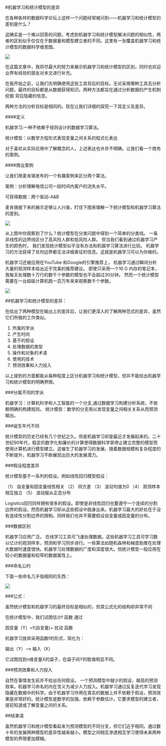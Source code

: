 #机器学习和统计模型的差异

在各种各样的数据科学论坛上这样一个问题经常被问到——机器学习和统计模型的差别是什么？

这确实是一个难以回答的问题。考虑到机器学习和统计模型解决问题的相似性，两者的区别似乎仅仅在于数据量和模型建立者的不同。这里有一张覆盖机器学习和统计模型的数据科学维恩图。

![](http://www.analyticsvidhya.com/wp-content/uploads/2015/06/machine-learning.png)

在这篇文章中，我将尽最大的努力来展示机器学习和统计模型的区别，同时也欢迎业界有经验的朋友对本文进行补充。

在我开始之前，让我们先明确使用这些工具背后的目标。无论采用哪种工具去分析问题，最终的目标都是从数据获得知识。两种方法都旨在通过分析数据的产生机制挖掘
背后隐藏的信息。

两种方法的分析目标是相同的。现在让我们详细的探究一下其定义及差异。

####定义

机器学习:一种不依赖于规则设计的数据学习算法。

统计模型：以数学方程形式表现变量之间关系的程式化表达


对于喜欢从实际应用中了解概念的人，上述表达也许并不明确。让我们看一个商务的案例。

####商业案例

让我们用麦肯锡发布的一个有趣案例来区分两个算法。

案例：分析理解电信公司一段时间内客户的流失水平。

可获得数据：两个驱动-A&B

麦肯锡接下来的展示足够让人兴奋。盯住下图来理解一下统计模型和机器学习算法的差别。

![](http://www.analyticsvidhya.com/wp-content/uploads/2015/06/Screen-Shot-2015-06-30-at-11.32.20-PM.png)

从上图中你观察到了什么？统计模型在分类问题中得到一个简单的分类线。
一条非线性的边界线区分了高风险人群和低风险人群。
但当我们看到通过机器学习产生的颜色时，
我们发现统计模型似乎没有办法和机器学习算法进行比较。
机器学习的方法获得了任何边界都无法详细表征的信息。这就是机器学习可以为你做的。

机器学习还被应用在YouTube 和Google的引擎推荐上，
机器学习通过瞬间分析大量的观测样本给出近乎完美的推荐建议。
即使只采用一个16 G 内存的笔记本，我每天处理数十万行的数千个参数的模型也不会超过30分钟。
然而一个统计模型需要在一台超级计算机跑一百万年来来观察数千个参数。

![](http://www.analyticsvidhya.com/wp-content/uploads/2015/07/machine-learning1.jpg)


##机器学习和统计模型的差异：

在给出了两种模型在输出上的差异后，让我们更深入的了解两种范式的差异，虽然它们所做的工作类似。

1.	所属的学派
2.	产生时间
3.	基于的假设
4.	处理数据的类型
5.	操作和对象的术语
6.	使用的技术
7.	预测效果和人力投入

以上提到的方面都能从每种程度上区分机器学习和统计模型，但并不能给出机器学习和统计模型的明确界限。

###分属不同的学派

机器学习：计算机科学和人工智能的一个分支,通过数据学习构建分析系统，不依赖明确的构建规则。
统计模型：数学的分支用以发现变量之间相关关系从而预测输出。

###诞生年代不同
 
统计模型的历史已经有几个世纪之久。但是机器学习却是最近才发展起来的。二十世纪90年代，稳定的数字化和廉价的计算使得数据科学家停止建立完整的模型而使用计算机进行模型建立。这催生了机器学习的发展。随着数据规模和复杂程度的不断提升，机器学习不断展现出巨大的发展潜力。
 

###假设程度差异

统计模型基于一系列的假设。例如线性回归模型假设：

（1）	自变量和因变量线性相关
（2）	同方差
（3）	波动均值为0
（4）	观测样本相互独立
（5）	波动服从正态分布

Logistics回归同样拥有很多的假设。即使是非线性回归也要遵守一个连续的分割边界的假设。然而机器学习却从这些假设中脱身出来。机器学习最大的好处在于没有连续性分割边界的限制。同样我们也并不需要假设自变量或因变量的分布。

###数据区别

机器学习应用广泛。 在线学习工具可飞速处理数据。这些机器学习工具可学习数以亿计的观测样本，预测和学习同步进行。一些算法如随机森林和梯度助推在处理大数据时速度很快。机器学习处理数据的广度和深度很大。但统计模型一般应用在较小的数据量和较窄的数据属性上。

###命名公约
 
下面一些命名几乎指相同的东西：

![](http://www.analyticsvidhya.com/wp-content/uploads/2015/06/Screen-Shot-2015-07-01-at-12.19.11-AM.png)

###公式：

虽然统计模型和机器学习的最终目标是相似的，但其公式化的结构却非常不同

在统计模型中，我们试图估计f 函数 通过

因变量（Y）=f(自变量)+ 扰动 函数

机器学习放弃采用函数f的形式，简化为：

输出（Y）——> 输入（X）

它试图找到n维变量X的袋子，在袋子间Y的取值明显不同。

###预测效果和人力投入

自然在事情发生前并不给出任何假设。
一个预测模型中越少的假设，越高的预测效率。机器学习命名的内在含义为减少人力投入。机器学习通过反复迭代学习发现隐藏在数据中的科学。由于机器学习作用在真实的数据上并不依赖于假设，预测效果是非常好的。统计模型是数学的加强，依赖于参数估计。它要求模型的建立者，提前知道或了解变量之间的关系。


##结束语

虽然机器学习和统计模型看起来为预测模型的不同分支，但它们近乎相同。通过数十年的发展两种模型的差异性越来越小。模型之间相互渗透相互学习使得未来两种模型的界限更加模糊。







